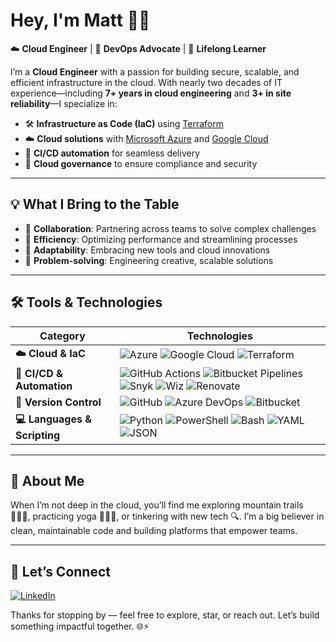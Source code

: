 # Hey, I'm Matt 👋🏼  
☁️ **Cloud Engineer** | 🔧 **DevOps Advocate** | 📘 **Lifelong Learner**

I’m a **Cloud Engineer** with a passion for building secure, scalable, and efficient infrastructure in the cloud. With nearly two decades of IT experience—including **7+ years in cloud engineering** and **3+ in site reliability**—I specialize in:

- 🛠️ **Infrastructure as Code (IaC)** using [Terraform](https://www.terraform.io/)  
- ☁️ **Cloud solutions** with [Microsoft Azure](https://azure.microsoft.com/) and [Google Cloud](https://cloud.google.com/)  
- 🚀 **CI/CD automation** for seamless delivery  
- 🔐 **Cloud governance** to ensure compliance and security  

---

## 💡 What I Bring to the Table

- 🤝 **Collaboration**: Partnering across teams to solve complex challenges  
- 🧠 **Efficiency**: Optimizing performance and streamlining processes  
- 🧭 **Adaptability**: Embracing new tools and cloud innovations  
- 🧩 **Problem-solving**: Engineering creative, scalable solutions  

---

## 🛠️ Tools & Technologies  

| **Category**              | **Technologies**                                                                                                                                                       |
|--------------------------|------------------------------------------------------------------------------------------------------------------------------------------------------------------------|
| **☁️ Cloud & IaC**         | ![Azure](https://img.shields.io/badge/Azure-0078D4?style=for-the-badge&logo=microsoft-azure&logoColor=white) ![Google Cloud](https://img.shields.io/badge/Google_Cloud-4285F4?style=for-the-badge&logo=google-cloud&logoColor=white) ![Terraform](https://img.shields.io/badge/Terraform-623CE4?style=for-the-badge&logo=terraform&logoColor=white) |
| **🔁 CI/CD & Automation** | ![GitHub Actions](https://img.shields.io/badge/GitHub_Actions-2088FF?style=for-the-badge&logo=github-actions&logoColor=white) ![Bitbucket Pipelines](https://img.shields.io/badge/Bitbucket_Pipelines-0052CC?style=for-the-badge&logo=bitbucket&logoColor=white) ![Snyk](https://img.shields.io/badge/Snyk-4C4A73?style=for-the-badge&logo=snyk&logoColor=white) ![Wiz](https://img.shields.io/badge/Wiz-512BD4?style=for-the-badge&logo=wiz&logoColor=white) ![Renovate](https://img.shields.io/badge/Renovate-1A1A1A?style=for-the-badge&logo=renovatebot&logoColor=white) |
| **🔐 Version Control**    | ![GitHub](https://img.shields.io/badge/GitHub-181717?style=for-the-badge&logo=github&logoColor=white) ![Azure DevOps](https://img.shields.io/badge/Azure_DevOps-0078D7?style=for-the-badge&logo=azuredevops&logoColor=white) ![Bitbucket](https://img.shields.io/badge/Bitbucket-0052CC?style=for-the-badge&logo=bitbucket&logoColor=white) |
| **💻 Languages & Scripting** | ![Python](https://img.shields.io/badge/Python-3776AB?style=for-the-badge&logo=python&logoColor=white) ![PowerShell](https://img.shields.io/badge/PowerShell-5391FE?style=for-the-badge&logo=powershell&logoColor=white) ![Bash](https://img.shields.io/badge/Bash-4EAA25?style=for-the-badge&logo=gnu-bash&logoColor=white) ![YAML](https://img.shields.io/badge/YAML-000000?style=for-the-badge&logo=yaml&logoColor=white) ![JSON](https://img.shields.io/badge/JSON-000000?style=for-the-badge&logo=json&logoColor=white) |

---

## 🌿 About Me

When I’m not deep in the cloud, you’ll find me exploring mountain trails 🚵🏼‍♂️, practicing yoga 🧘🏻‍♂️, or tinkering with new tech 🔍. I’m a big believer in clean, maintainable code and building platforms that empower teams.

---

## 🤝 Let’s Connect

[![LinkedIn](https://img.shields.io/badge/Connect_on_LinkedIn-0077B5?style=for-the-badge&logo=linkedin&logoColor=white)](https://www.linkedin.com/in/mrtirey/)

Thanks for stopping by — feel free to explore, star, or reach out. Let’s build something impactful together. 🌐⚡

